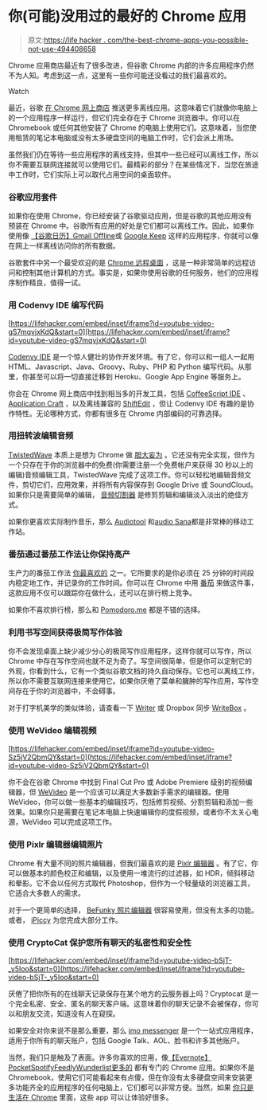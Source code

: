 # 你(可能)没用过的最好的 Chrome 应用

> 原文:[https://life hacker . com/the-best-chrome-apps-you-possible-not-use-494408658](https://lifehacker.com/the-best-chrome-apps-youre-probably-not-using-494408658)

Chrome 应用商店最近有了很多改进，但谷歌 Chrome 内部的许多应用程序仍然不为人知。考虑到这一点，这里有一些你可能还没看过的我们最喜欢的。

Watch

最近，谷歌 [在 Chrome 网上商店](http://gigaom.com/2013/05/01/more-offline-chrome-apps-arrive-chrome-web-store-previews-packaged-apps/) 推送更多离线应用。这意味着它们就像你电脑上的一个应用程序一样运行，但它们完全存在于 Chrome 浏览器中。你可以在 Chromebook 或任何其他安装了 Chrome 的电脑上使用它们。这意味着，当您使用租赁的笔记本电脑或没有太多硬盘空间的电脑工作时，它们会派上用场。

虽然我们仍在等待一些应用程序的离线支持，但其中一些已经可以离线工作，所以你不需要互联网连接就可以使用它们。最精彩的部分？在某些情况下，当您在旅途中工作时，它们实际上可以取代占用空间的桌面软件。

### 谷歌应用套件

如果你在使用 Chrome，你已经安装了谷歌驱动应用，但是谷歌的其他应用没有预装在 Chrome 中。谷歌所有应用的好处是它们都可以离线工作。因此，如果你使用像 [【谷歌日历】](https://chrome.google.com/webstore/detail/google-calendar/ejjicmeblgpmajnghnpcppodonldlgfn)[Gmail Offline](https://chrome.google.com/webstore/detail/gmail-offline/ejidjjhkpiempkbhmpbfngldlkglhimk)或 [Google Keep](https://chrome.google.com/webstore/detail/google-keep/hmjkmjkepdijhoojdojkdfohbdgmmhki) 这样的应用程序，你就可以像在网上一样离线访问你的所有数据。

谷歌套件中另一个最受欢迎的是 [Chrome 远程桌面](https://chrome.google.com/webstore/detail/chrome-remote-desktop/gbchcmhmhahfdphkhkmpfmihenigjmpp) ，这是一种非常简单的远程访问和控制其他计算机的方式。事实是，如果你使用谷歌的任何服务，他们的应用程序制作精良，值得一试。

### 用 Codenvy IDE 编写代码

 [https://lifehacker.com/embed/inset/iframe?id=youtube-video-gS7mqvjxKdQ&start=0](https://lifehacker.com/embed/inset/iframe?id=youtube-video-gS7mqvjxKdQ&start=0) 

[Codenvy IDE](https://chrome.google.com/webstore/detail/codenvy-ide/lefigjbiimiemfhjmibbgemkpenelmag) 是一个惊人健壮的协作开发环境。有了它，你可以和一组人一起用 HTML、Javascript、Java、Groovy、Ruby、PHP 和 Python 编写代码。从那里，你甚至可以将一切直接迁移到 Heroku、Google App Engine 等服务上。

你会在 Chrome 网上商店中找到相当多的开发工具，包括 [CoffeeScript IDE](https://chrome.google.com/webstore/detail/coffeescript-ide/hikjpmfebkagiijbdinakadphhjffaik) 、 [Application Craft](https://chrome.google.com/webstore/detail/application-craft/fnbfgfpielckjhdohmkacklnnjkdpkdc) ，以及离线兼容的 [ShiftEdit](https://chrome.google.com/webstore/detail/shiftedit/lcgmndephhjcabhhjfcmncnhbmgbkpij) ，但让 Codenvy IDE 有趣的是协作特性。无论哪种方式，你都有很多在 Chrome 内部编码的可靠选择。

### 用扭转波编辑音频

[TwistedWave](https://chrome.google.com/webstore/detail/twistedwave/lhjkhabkkillndljkhedpfldghbpljij) 本质上是想为 Chrome 做 [胆大妄为](http://audacity.sourceforge.net/) 。它还没有完全实现，但作为一个只存在于你的浏览器中的免费(你需要注册一个免费帐户来获得 30 秒以上的编辑)音频编辑工具，TwistedWave 完成了这项工作。你可以轻松地编辑音频文件，剪切它们，应用效果，并将所有内容保存到 Google Drive 或 SoundCloud。如果你只是需要简单的编辑， [音频切割器](https://chrome.google.com/webstore/detail/audio-cutter/plimnkafgoiilijmlbnfoafihjjijbfp) 是修剪剪辑和编辑淡入淡出的绝佳方式。

如果你更喜欢实际制作音乐，那么 [Audiotool](https://chrome.google.com/webstore/detail/audiotool/bkgoccjhfjgjedhkiefaclppgbmoobnk?hl=en) 和[audio Sana](https://chrome.google.com/webstore/detail/audiosauna/lkgfemnodkdnenmfkblebnkjpckkjcae)都是非常棒的移动工作站。

### 番茄通过番茄工作法让你保持高产

生产力的番茄工作法 [你最喜欢的](http://lifehacker.com/most-popular-productivity-method-the-pomodoro-techniqu-5890829) 之一。它所要求的是你必须在 25 分钟的时间段内稳定地工作，并记录你的工作时间。你可以在 Chrome 中用 [番茄](https://chrome.google.com/webstore/detail/tomatoes/jijbhneeenepenoolcdalnekggeialeo) 来做这件事，这款应用不仅可以跟踪你在做什么，还可以在排行榜上竞争。

如果你不喜欢排行榜，那么和 [Pomodoro.me](https://chrome.google.com/webstore/detail/pomodorome/pdkkfpnoobbihpjbophkgcibemmmidhk) 都是不错的选择。

### 利用书写空间获得极简写作体验

你不会发现桌面上缺少减少分心的极简写作应用程序，这样你就可以写作，所以 Chrome 中存在写作空间也就不足为奇了。写空间很简单，但是你可以定制它的外观，你看到什么，它有一个类似谷歌文档的持久自动保存。它也可以离线工作，所以你不需要互联网连接来使用它。如果你厌倦了菜单和臃肿的写作应用，写作空间存在于你的浏览器中，不会碍事。

对于打字机美学的类似体验，请查看一下 [Writer](https://chrome.google.com/webstore/detail/writer/pnengefjfhgcceajaepbjhanoojifmog) 或 Dropbox 同步 [WriteBox](https://chrome.google.com/webstore/detail/writebox/bbehjmjchoiaglkeboicbgkpfafcmhij) 。

### 使用 WeVideo 编辑视频

 [https://lifehacker.com/embed/inset/iframe?id=youtube-video-Sz5jV2QbmQY&start=0](https://lifehacker.com/embed/inset/iframe?id=youtube-video-Sz5jV2QbmQY&start=0) 

你不会在谷歌 Chrome 中找到 Final Cut Pro 或 Adobe Premiere 级别的视频编辑器，但 [WeVideo](https://chrome.google.com/webstore/detail/wevideo-video-editor/okgjbfikepgflmlelgfgecmgjnmnmnnb) 是一个应该可以满足大多数新手需求的编辑器。使用 WeVideo，你可以做一些基本的编辑技巧，包括修剪视频、分割剪辑和添加一些效果。如果你只是需要在笔记本电脑上快速编辑你的度假视频，或者你不太关心电源，WeVideo 可以完成这项工作。

### 使用 Pixlr 编辑器编辑照片

Chrome 有大量不同的照片编辑器，但我们最喜欢的是 [Pixlr 编辑器](https://chrome.google.com/webstore/detail/pixlr-editor/icmaknaampgiegkcjlimdiidlhopknpk) 。有了它，你可以做基本的颜色校正和编辑，以及使用一堆流行的过滤器，如 HDR，倾斜移动和晕影。它不会以任何方式取代 Photoshop，但作为一个轻量级的浏览器工具，它适合大多数人的需求。

对于一个更简单的选择， [BeFunky 照片编辑器](https://chrome.google.com/webstore/detail/befunky-photo-editor/apfkepiiddolifkgjmfdgpnipgnfejab) 很容易使用，但没有太多的功能。或者， [iPiccy](https://chrome.google.com/webstore/detail/ipiccy-photo-editor/imokeandodnlammaoenbgcnbhigjbpjh) 为您完成大部分工作。

### 使用 CryptoCat 保护您所有聊天的私密性和安全性

 [https://lifehacker.com/embed/inset/iframe?id=youtube-video-bSjT-_y5Ioo&start=0](https://lifehacker.com/embed/inset/iframe?id=youtube-video-bSjT-_y5Ioo&start=0) 

厌倦了把你所有的在线聊天记录保存在某个地方的云服务器上吗？Cryptocat 是一个完全私密、安全、匿名的聊天客户端。这意味着你的聊天记录不会被保存，你可以和朋友交流，知道没有人在窥探。

如果安全对你来说不是那么重要，那么 [imo messenger](https://chrome.google.com/webstore/detail/imo-messenger/ocaebkdojpikfmhmnekiflipcicedobi) 是一个一站式应用程序，适用于你所有的聊天账户，包括 Google Talk、AOL、脸书和许多其他账户。

当然，我们只是触及了表面。许多你喜欢的应用，像[【Evernote】](https://chrome.google.com/webstore/detail/evernote-web/lbfehkoinhhcknnbdgnnmjhiladcgbol)[Pocket](https://chrome.google.com/webstore/detail/pocket/jijgclgmgjipgefcnnnibgllfonlfdap)[Spotify](https://chrome.google.com/webstore/detail/spotify-music-for-every-m/cnkjkdjlofllcpbemipjbcpfnglbgieh)[Feedly](https://chrome.google.com/webstore/detail/feedly-your-news-rss-goog/hipbfijinpcgfogaopmgehiegacbhmob)[Wunderlist](https://chrome.google.com/webstore/detail/wunderlist-to-do-task-lis/fjliknjliaohjgjajlgolhijphojjdkc)[更多的](https://chrome.google.com/webstore/category/apps) 都有专门的 Chrome 应用。如果你不是 Chromebook，使用它们可能看起来有点傻，但在你没有太多硬盘空间来安装更多功能齐全的应用程序的任何电脑上，它们都可以非常方便。当然，如果 [你只是生活在 Chrome](http://lifehacker.com/the-intermediate-guide-to-living-entirely-inside-chrome-5796224) 里面，这些 app 可以让体验好很多。